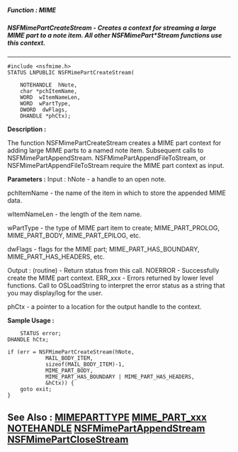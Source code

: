 ##### Function : MIME
##### NSFMimePartCreateStream - Creates a context for streaming a large MIME part to a note item.  All other NSFMimePart*Stream functions use this context.
---
```
#include <nsfmime.h>
STATUS LNPUBLIC NSFMimePartCreateStream(

	NOTEHANDLE  hNote,
	char *pchItemName,
	WORD  wItemNameLen,
	WORD  wPartType,
	DWORD  dwFlags,
	DHANDLE *phCtx);
```
**Description :**

The function NSFMimePartCreateStream creates a MIME part context for adding 
large MIME parts to a named note item.  Subsequent calls to 
NSFMimePartAppendStream. NSFMimePartAppendFileToStream, or 
NSFMimePartAppendFileToStream require the MIME part context as input.


**Parameters :**
Input :
hNote  -  a handle to an open note.

pchItemName  -  the name of the item in which to store the appended MIME data.

wItemNameLen  -  the length of the item name.

wPartType  -  the type of MIME part item to create; MIME_PART_PROLOG, MIME_PART_BODY, MIME_PART_EPILOG, etc.

dwFlags  -   flags for the MIME part; MIME_PART_HAS_BOUNDARY, MIME_PART_HAS_HEADERS, etc.

Output :
(routine)  -  Return status from this call.
	NOERROR - Successfully create the MIME part context.
	ERR_xxx - Errors returned by lower level functions.  Call to OSLoadString to interpret the error status as a string that you may display/log for the user.



phCtx  -  a pointer to a location for the output handle to the context.


**Sample Usage :**
```
    STATUS error;
DHANDLE hCtx;

if (err = NSFMimePartCreateStream(hNote,
	        MAIL_BODY_ITEM,
	        sizeof(MAIL_BODY_ITEM)-1,
	        MIME_PART_BODY,
	        MIME_PART_HAS_BOUNDARY | MIME_PART_HAS_HEADERS,
	        &hCtx)) {
	goto exit;
}

```
**See Also :**
[MIMEPARTTYPE](/reference/Data/MIMEPARTTYPE)
[MIME_PART_xxx](/reference/Symb/MIME_PART_xxx)
[NOTEHANDLE](/reference/Data/NOTEHANDLE)
[NSFMimePartAppendStream](/reference/Func/NSFMimePartAppendStream)
[NSFMimePartCloseStream](/reference/Func/NSFMimePartCloseStream)
---
